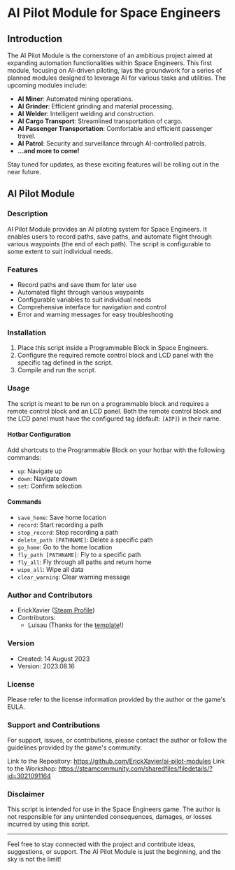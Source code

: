 # AI Pilot Module for Space Engineers

## Introduction

The AI Pilot Module is the cornerstone of an ambitious project aimed at expanding automation functionalities within Space Engineers. This first module, focusing on AI-driven piloting, lays the groundwork for a series of planned modules designed to leverage AI for various tasks and utilities. The upcoming modules include:

- **AI Miner**: Automated mining operations.
- **AI Grinder**: Efficient grinding and material processing.
- **AI Welder**: Intelligent welding and construction.
- **AI Cargo Transport**: Streamlined transportation of cargo.
- **AI Passenger Transportation**: Comfortable and efficient passenger travel.
- **AI Patrol**: Security and surveillance through AI-controlled patrols.
- **...and more to come!**

Stay tuned for updates, as these exciting features will be rolling out in the near future.

## AI Pilot Module

### Description

AI Pilot Module provides an AI piloting system for Space Engineers. It enables users to record paths, save paths, and automate flight through various waypoints (the end of each path). The script is configurable to some extent to suit individual needs.

### Features

- Record paths and save them for later use
- Automated flight through various waypoints
- Configurable variables to suit individual needs
- Comprehensive interface for navigation and control
- Error and warning messages for easy troubleshooting

### Installation

1. Place this script inside a Programmable Block in Space Engineers.
2. Configure the required remote control block and LCD panel with the specific tag defined in the script.
3. Compile and run the script.

### Usage

The script is meant to be run on a programmable block and requires a remote control block and an LCD panel. Both the remote control block and the LCD panel must have the configured tag (default: `[AIP]`) in their name.

#### Hotbar Configuration

Add shortcuts to the Programmable Block on your hotbar with the following commands:

- `up`: Navigate up
- `down`: Navigate down
- `set`: Confirm selection

#### Commands

- `save_home`: Save home location
- `record`: Start recording a path
- `stop_record`: Stop recording a path
- `delete_path [PATHNAME]`: Delete a specific path
- `go_home`: Go to the home location
- `fly_path [PATHNAME]`: Fly to a specific path
- `fly_all`: Fly through all paths and return home
- `wipe_all`: Wipe all data
- `clear_warning`: Clear warning message

### Author and Contributors

- ErickXavier ([Steam Profile](https://steamcommunity.com/id/ErickXavier/))
- Contributors:
  - Luisau (Thanks for the [template](https://github.com/lpenap/luisau-space-engineers/)!)

### Version

- Created: 14 August 2023
- Version: 2023.08.16

### License

Please refer to the license information provided by the author or the game's EULA.

### Support and Contributions

For support, issues, or contributions, please contact the author or follow the guidelines provided by the game's community.

Link to the Repository: https://github.com/ErickXavier/ai-pilot-modules
Link to the Workshop: https://steamcommunity.com/sharedfiles/filedetails/?id=3021091164

### Disclaimer

This script is intended for use in the Space Engineers game. The author is not responsible for any unintended consequences, damages, or losses incurred by using this script.

---

Feel free to stay connected with the project and contribute ideas, suggestions, or support. The AI Pilot Module is just the beginning, and the sky is not the limit!
